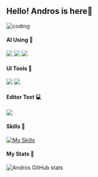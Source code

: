 ## Hello! Andros is here🙌
![coding](https://media.giphy.com/media/v1.Y2lkPTc5MGI3NjExOHN3ejRteW16Y3UxeWc5bGpxbjBycnE5djJ3c2Z0eDNjNXQxdXZmcSZlcD12MV9naWZzX3NlYXJjaCZjdD1n/ZVik7pBtu9dNS/giphy.gif)
#### AI Using 🔎
<img src="https://img.shields.io/badge/ChatGPT-74aa9c?style=for-the-badge&logo=openai&logoColor=white" />
<img src="https://img.shields.io/badge/Google%20Gemini-8E75B2?style=for-the-badge&logo=googlegemini&logoColor=white" />
<img src="https://img.shields.io/badge/Perplexity-1FB8CD?style=for-the-badge&logo=perplexity&logoColor=white" />

#### UI Tools 🧰
<img src="https://img.shields.io/badge/Canva-%2300C4CC.svg?&style=for-the-badge&logo=Canva&logoColor=white" />
<img src="https://img.shields.io/badge/Figma-F24E1E?style=for-the-badge&logo=figma&logoColor=white" />

#### Editor Text 💻
<img src="https://img.shields.io/badge/VSCode-0078D4?style=for-the-badge&logo=visual%20studio%20code&logoColor=white" />


#### Skills 📌
[![My Skills](https://skillicons.dev/icons?i=html,css,js,py,php,bootstrap,xd,premiere&theme=light&perline=4)](https://skillicons.dev)

#### My Stats 🗿
![Andros GitHub stats](https://github-readme-stats.vercel.app/api?username=andros83&show_icons=true&bg_color=00000000)

